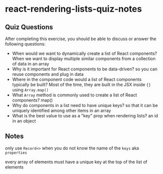 # react-rendering-lists-quiz-notes

## Quiz Questions

After completing this exercise, you should be able to discuss or answer the following questions:

- When would we want to dynamically create a list of React components?
  When we want to display multiple similar components from a collection of data in an array
- Why is it important for React components to be data-driven?
  so you can reuse components and plug in data
- Where in the component code would a list of React components typically be built?
  Most of the time, they are built in the JSX inside `{}` using `Array.map()`
- What `Array` method is commonly used to create a list of React components?
  map()
- Why do components in a list need to have unique keys?
  so that it can be uniquely identified among other items in an array
- What is the best value to use as a "key" prop when rendering lists?
  an id in an object

## Notes

only use `Record<>` when you do not know the name of the `keys` aka `properties`

every array of elements must have a unique key at the top of the list of elements



